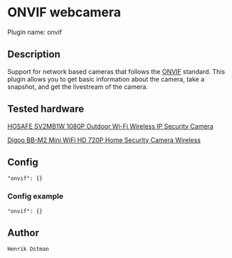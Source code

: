 # ONVIF webcamera

Plugin name: onvif

## Description

Support for network based cameras that follows the [ONVIF](https://www.onvif.org/) standard.
This plugin allows you to get basic information about the camera, take a snapshot, and get the livestream of the camera.

## Tested hardware

[HOSAFE SV2MB1W 1080P Outdoor Wi-Fi Wireless IP Security Camera](http://www.dx.com/p/hosafe-sv2mb1w-1080p-outdoor-wi-fi-wireless-ip-security-camera-white-459667)

[Digoo BB-M2 Mini WiFi HD 720P Home Security Camera Wireless](http://www.mydigoo.com/Digoo-BB-M2-Mini-WiFi-HD-720P-Home-Security-Camera-Wireless-USB-Baby-Monitor-IR-IP-CAM-Onvif-RTSP-p-27.html)


## Config

    "onvif": {}


### Config example

    "onvif": {}


## Author

    Henrik Östman
